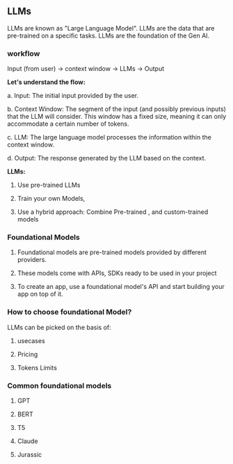 ## LLMs

LLMs are known as "Large Language Model". LLMs are the data that are pre-trained on a specific tasks.
LLMs are the foundation of the Gen AI. 

### workflow

Input (from user) -> context window -> LLMs -> Output 

**Let's understand the flow:**

a. Input: The initial input provided by the user.

b. Context Window: The segment of the input (and possibly previous inputs) that the LLM will consider. This window has a fixed size, meaning it can only accommodate a certain number of tokens.

c. LLM: The large language model processes the information within the context window.

d. Output: The response generated by the LLM based on the context.

**LLMs:**

1. Use pre-trained LLMs

2. Train your own Models,

3. Use a hybrid approach: Combine Pre-trained , and custom-trained models


### Foundational Models

1. Foundational models are pre-trained models provided by different providers.

2. These models come with APIs, SDKs ready to be used in your project

3. To create an app, use a foundational model's API and start building your app on top of it.


### How to choose foundational Model?

LLMs can be picked on the basis of:

1. usecases

2. Pricing

3. Tokens Limits


### Common foundational models

1. GPT

2. BERT

3. T5

4. Claude

5. Jurassic
